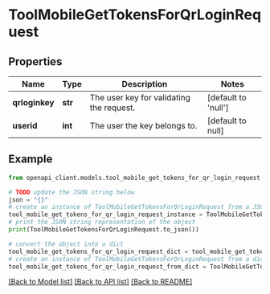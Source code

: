 # ToolMobileGetTokensForQrLoginRequest


## Properties

Name | Type | Description | Notes
------------ | ------------- | ------------- | -------------
**qrloginkey** | **str** | The user key for validating the request. | [default to 'null']
**userid** | **int** | The user the key belongs to. | [default to null]

## Example

```python
from openapi_client.models.tool_mobile_get_tokens_for_qr_login_request import ToolMobileGetTokensForQrLoginRequest

# TODO update the JSON string below
json = "{}"
# create an instance of ToolMobileGetTokensForQrLoginRequest from a JSON string
tool_mobile_get_tokens_for_qr_login_request_instance = ToolMobileGetTokensForQrLoginRequest.from_json(json)
# print the JSON string representation of the object
print(ToolMobileGetTokensForQrLoginRequest.to_json())

# convert the object into a dict
tool_mobile_get_tokens_for_qr_login_request_dict = tool_mobile_get_tokens_for_qr_login_request_instance.to_dict()
# create an instance of ToolMobileGetTokensForQrLoginRequest from a dict
tool_mobile_get_tokens_for_qr_login_request_from_dict = ToolMobileGetTokensForQrLoginRequest.from_dict(tool_mobile_get_tokens_for_qr_login_request_dict)
```
[[Back to Model list]](../README.md#documentation-for-models) [[Back to API list]](../README.md#documentation-for-api-endpoints) [[Back to README]](../README.md)


